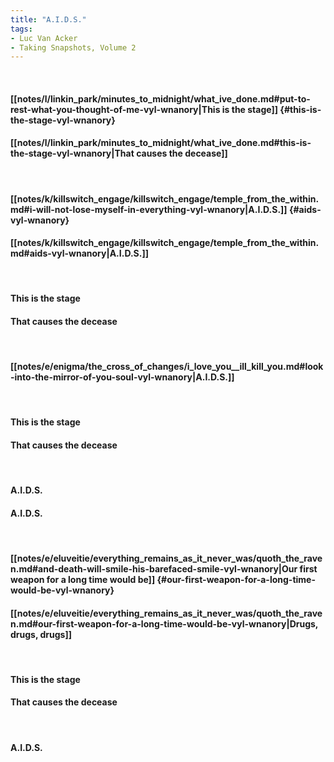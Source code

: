 ```yaml
---
title: "A.I.D.S."
tags:
- Luc Van Acker
- Taking Snapshots, Volume 2
---
```

&nbsp;
#### [[notes/l/linkin_park/minutes_to_midnight/what_ive_done.md#put-to-rest-what-you-thought-of-me-vyl-wnanory|This is the stage]] {#this-is-the-stage-vyl-wnanory}
#### [[notes/l/linkin_park/minutes_to_midnight/what_ive_done.md#this-is-the-stage-vyl-wnanory|That causes the decease]]
&nbsp;
#### [[notes/k/killswitch_engage/killswitch_engage/temple_from_the_within.md#i-will-not-lose-myself-in-everything-vyl-wnanory|A.I.D.S.]] {#aids-vyl-wnanory}
#### [[notes/k/killswitch_engage/killswitch_engage/temple_from_the_within.md#aids-vyl-wnanory|A.I.D.S.]]
&nbsp;
#### This is the stage
#### That causes the decease
&nbsp;
#### [[notes/e/enigma/the_cross_of_changes/i_love_you__ill_kill_you.md#look-into-the-mirror-of-you-soul-vyl-wnanory|A.I.D.S.]]
&nbsp;
#### This is the stage
#### That causes the decease
&nbsp;
#### A.I.D.S.
#### A.I.D.S.
&nbsp;
#### [[notes/e/eluveitie/everything_remains_as_it_never_was/quoth_the_raven.md#and-death-will-smile-his-barefaced-smile-vyl-wnanory|Our first weapon for a long time would be]] {#our-first-weapon-for-a-long-time-would-be-vyl-wnanory}
#### [[notes/e/eluveitie/everything_remains_as_it_never_was/quoth_the_raven.md#our-first-weapon-for-a-long-time-would-be-vyl-wnanory|Drugs, drugs, drugs]]
&nbsp;
#### This is the stage
#### That causes the decease
&nbsp;
#### A.I.D.S.

